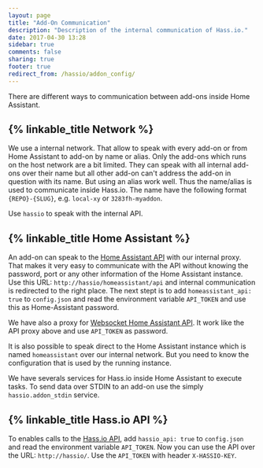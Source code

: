 ```yaml
---
layout: page
title: "Add-On Communication"
description: "Description of the internal communication of Hass.io."
date: 2017-04-30 13:28
sidebar: true
comments: false
sharing: true
footer: true
redirect_from: /hassio/addon_config/
---
```


There are different ways to communication between add-ons inside Home Assistant.

## {% linkable_title Network %}

We use a internal network. That allow to speak with every add-on or from Home Assistant to add-on by name or alias. Only the add-ons which runs on the host network are a bit limited. They can speak with all internal add-ons over their name but all other add-on can't address the add-on in question with its name. But using an alias work well. Thus the name/alias is used to communicate inside Hass.io. The name have the following format `{REPO}-{SLUG}`, e.g. `local-xy` or `3283fh-myaddon`.

Use `hassio` to speak with the internal API.

## {% linkable_title Home Assistant %}

An add-on can speak to the [Home Assistant API][hass-api] with our internal proxy. That makes it very easy to communicate with the API without knowing the password, port or any other information of the Home Assistant instance. Use this URL: `http://hassio/homeassistant/api` and internal communication is redirected to the right place. The next stept is to add `homeassistant_api: true` to `config.json` and read the environment variable `API_TOKEN` and use this as Home-Assistant password.

We have also a proxy for [Websocket Home Assistant API][hass-websocket]. It work like the API proxy above and use `API_TOKEN` as password.

It is also possible to speak direct to the Home Assistant instance which is named `homeassistant` over our internal network. But you need to know the configuration that is used by the running instance.

We have severals services for Hass.io inside Home Assistant to execute tasks. To send data over STDIN to an add-on use the simply `hassio.addon_stdin` service.

## {% linkable_title Hass.io API %}

To enables calls to the [Hass.io API][hassio-api], add `hassio_api: true` to `config.json` and read the environment variable `API_TOKEN`. Now you can use the API over the URL: `http://hassio/`. Use the `API_TOKEN` with header `X-HASSIO-KEY`.

[hass-api]: https://home-assistant.io/developers/rest_api/
[hass-websocket]: https://home-assistant.io/developers/websocket_api/
[hassio-api]: https://github.com/home-assistant/hassio/blob/master/API.md
